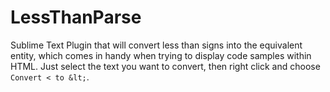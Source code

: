 # LessThanParse
Sublime Text Plugin that will convert less than signs into the equivalent entity, which comes in handy when trying to display code samples within HTML. Just select the text you want to convert, then right click and choose `Convert < to &lt;`.
